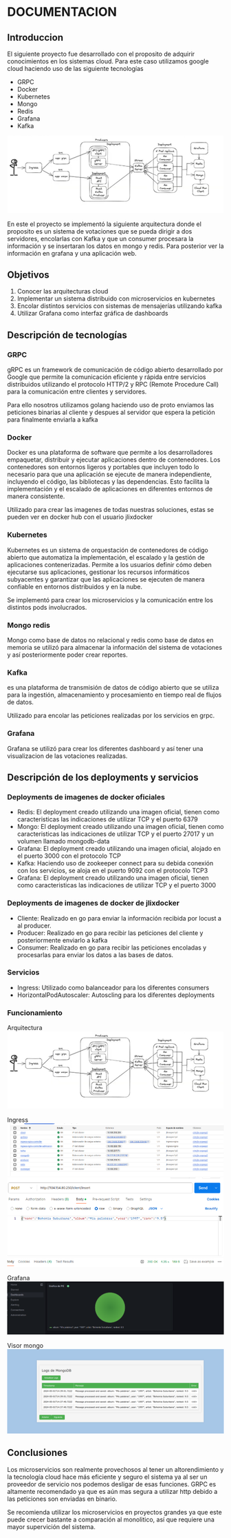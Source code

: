# DOCUMENTACION

## Introduccion
El siguiente proyecto fue desarrollado con el proposito de adquirir conocimientos en los sistemas cloud. Para este caso utilizamos google cloud haciendo uso de las siguiente tecnologías
* GRPC
* Docker
* Kubernetes
* Mongo
* Redis
* Grafana
* Kafka


![arquitectura](./assets/img/arquitectura.png)

En este el proyecto se implementó la siguiente arquitectura donde el proposito es un sistema de votaciones que se pueda dirigir a dos servidores, encolarlas con Kafka y que un consumer procesara la información y se insertaran los datos en mongo y redis. Para posterior ver la información en grafana y una aplicación web.

## Objetivos
1. Conocer las arquitecturas cloud
2. Implementar un sistema distribuido con microservicios en kubernetes
3. Encolar distintos servicios con sistemas de mensajerías utilizando kafka
4. Utilizar Grafana como interfaz gráfica de dashboards

## Descripción de tecnologías

### GRPC 
gRPC es un framework de comunicación de código abierto desarrollado por Google que permite la comunicación eficiente y rápida entre servicios distribuidos utilizando el protocolo HTTP/2 y RPC (Remote Procedure Call) para la comunicación entre clientes y servidores.

Para ello nosotros utilizamos golang haciendo uso de proto enviamos las peticiones binarias al cliente y despues al servidor que espera la petición para finalmente enviarla a kafka

### Docker

Docker es una plataforma de software que permite a los desarrolladores empaquetar, distribuir y ejecutar aplicaciones dentro de contenedores. Los contenedores son entornos ligeros y portables que incluyen todo lo necesario para que una aplicación se ejecute de manera independiente, incluyendo el código, las bibliotecas y las dependencias. Esto facilita la implementación y el escalado de aplicaciones en diferentes entornos de manera consistente.

Utilizado para crear las imagenes de todas nuestras soluciones, estas se pueden ver en docker hub con el usuario jlixdocker

### Kubernetes 

Kubernetes es un sistema de orquestación de contenedores de código abierto que automatiza la implementación, el escalado y la gestión de aplicaciones contenerizadas. Permite a los usuarios definir cómo deben ejecutarse sus aplicaciones, gestionar los recursos informáticos subyacentes y garantizar que las aplicaciones se ejecuten de manera confiable en entornos distribuidos y en la nube.

Se implementó para crear los microservicios y la comunicación entre los distintos pods involucrados.

### Mongo redis

Mongo como base de datos no relacional y redis como base de datos en memoria se utilizó para almacenar la información del sistema de votaciones y así posteriormente poder crear reportes.

### Kafka
es una plataforma de transmisión de datos de código abierto que se utiliza para la ingestión, almacenamiento y procesamiento en tiempo real de flujos de datos. 

Utilizado para encolar las peticiones realizadas por los servicios en grpc.

### Grafana

Grafana se utilizó para crear los diferentes dashboard y así tener una visualizacion de las votaciones realizadas.

## Descripción de los deployments y servicios

### Deployments de imagenes de docker oficiales

* Redis: El deployment creado utilizando una imagen oficial, tienen como caracteristicas las indicaciones de utilizar TCP y el puerto 6379
* Mongo: El deployment creado utilizando una imagen oficial, tienen como caracteristicas las indicaciones de utilizar TCP y el puerto 27017 y un volumen llamado mongodb-data
* Grafana: El deployment creado utilizando una imagen oficial, alojado en el puerto 3000 con el protocolo TCP
* Kafka: Haciendo uso de zookeeper connect para su debida conexión con los servicios, se aloja en el puerto 9092 con el protocolo TCP3
* Grafana: El deployment creado utilizando una imagen oficial, tienen como caracteristicas las indicaciones de utilizar TCP y el puerto 3000

### Deployments de imagenes de docker de jlixdocker

* Cliente: Realizado en go para enviar la información recibida por locust a al producer.
* Producer: Realizado en go para recibir las peticiones del cliente y posteriormente enviarlo a kafka
* Consumer: Realizado en go para recibir las peticiones encoladas y procesarlas para enviar los datos a las bases de datos.

### Servicios
* Ingress: Utilizado como balanceador para los diferentes consumers
* HorizontalPodAutoscaler: Autoscling para los diferentes deployments

### Funcionamiento 

Arquitectura
![arquitectura](./assets/img/arquitectura.png)

Ingress
![Ingress](./assets/img/ingress.png)
![Ingress](./assets/img/peticion.png)

Grafana
![Grafana](./assets/img/grafana.png)

Visor mongo
![mongo](./assets/img/visormongo.png)


## Conclusiones

Los microservicios son realmente provechosos al tener un altorendimiento y la tecnología cloud hace más eficiente y seguro el sistema ya al ser un proveedor de servicio nos podemos desligar de esas funciones. GRPC es altamente recomendado ya que es aún mas segura a utilizar http debido a las peticiones son enviadas en binario.

Se recomienda utilizar los microservicios en proyectos grandes ya que este puede crecer bastante a comparación al monolitico, así que requiere una mayor supervición del sistema.